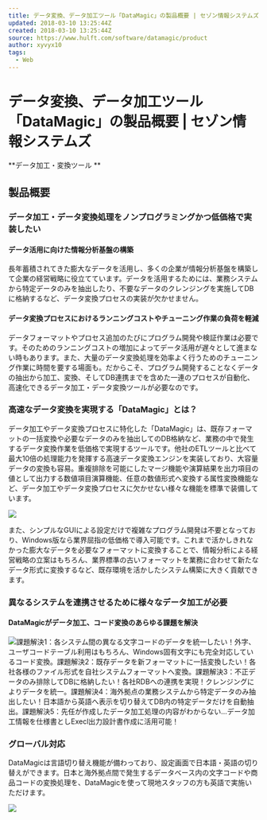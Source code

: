```yaml
---
title: データ変換、データ加工ツール「DataMagic」の製品概要 | セゾン情報システムズ
updated: 2018-03-10 13:25:44Z
created: 2018-03-10 13:25:44Z
source: https://www.hulft.com/software/datamagic/product
author: xyvyx10
tags:
  - Web
---
```


# データ変換、データ加工ツール「DataMagic」の製品概要 | セゾン情報システムズ

**データ加工・変換ツール **

## 製品概要

### データ加工・データ変換処理をノンプログラミングかつ低価格で実装したい

#### データ活用に向けた情報分析基盤の構築

長年蓄積されてきた膨大なデータを活用し、多くの企業が情報分析基盤を構築して企業の経営戦略に役立てています。データを活用するためには、業務システムから特定データのみを抽出したり、不要なデータのクレンジングを実施してDBに格納するなど、データ変換プロセスの実装が欠かせません。

#### データ変換プロセスにおけるランニングコストやチューニング作業の負荷を軽減

データフォーマットやプロセス追加のたびにプログラム開発や検証作業は必要です。そのためのランニングコストの増加によってデータ活用が遅々として進まない時もあります。また、大量のデータ変換処理を効率よく行うためのチューニング作業に時間を要する場面も。だからこそ、プログラム開発することなくデータの抽出から加工、変換、そしてDB連携までを含めた一連のプロセスが自動化、高速化できるデータ加工・データ変換ツールが必要なのです。

### 高速なデータ変換を実現する「DataMagic」とは？

データ加工やデータ変換プロセスに特化した「DataMagic」は、既存フォーマットの一括変換や必要なデータのみを抽出してのDB格納など、業務の中で発生するデータ変換作業を低価格で実現するツールです。他社のETLツールと比べて最大10倍の処理能力を発揮する高速データ変換エンジンを実装しており、大容量データの変換も容易。重複排除を可能にしたマージ機能や演算結果を出力項目の値として出力する数値項目演算機能、任意の数値形式へ変換する属性変換機能など、データ加工やデータ変換プロセスに欠かせない様々な機能を標準で装備しています。

![](../_resources/4a9c3f4d7c1a70d84b2935b51eea6c68.png)

また、シンプルなGUIによる設定だけで複雑なプログラム開発は不要となっており、Windows版なら業界屈指の低価格で導入可能です。これまで活かしきれなかった膨大なデータを必要なフォーマットに変換することで、情報分析による経営戦略の立案はもちろん、業界標準の古いフォーマットを業務に合わせて新たなデータ形式に変換するなど、既存環境を活かしたシステム構築に大きく貢献できます。

### 異なるシステムを連携させるために様々なデータ加工が必要

#### DataMagicがデータ加工、コード変換のあらゆる課題を解決

![課題解決1：各システム間の異なる文字コードのデータを統一したい！外字、ユーザコードテーブル利用はもちろん、Windows固有文字にも完全対応しているコード変換。課題解決2：既存データを新フォーマットに一括変換したい！各社各様のファイル形式を自社システムフォーマットへ変換。課題解決3：不正データのみ排除してDBに格納したい！各社RDBへの連携を実現！クレンジングによりデータを統一。課題解決4：海外拠点の業務システムから特定データのみ抽出したい！日本語から英語へ表示を切り替えてDB内の特定データだけを自動抽出。課題解決5：先任が作成したデータ加工処理の内容がわからない…データ加工情報を仕様書としExecl出力設計書作成に活用可能！](../_resources/cf2ee389cad532c0a1b17b59c06d3619.png)

### グローバル対応

DataMagicは言語切り替え機能が備わっており、設定画面で日本語・英語の切り替えができます。日本と海外拠点間で発生するデータベース内の文字コードや商品コードの変換処理を、DataMagicを使って現地スタッフの方も英語で実施いただけます。

![](../_resources/a7a89d08758c70572131d29ac9422d69.png)